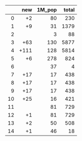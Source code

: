 |    |   new |   1M_pop |   total |
|---:|------:|---------:|--------:|
|  0 |    +2 |       80 |     230 |
|  1 |    +9 |       31 |    1379 |
|  2 |       |        3 |      88 |
|  3 |   +63 |      130 |    5877 |
|  4 |  +111 |      128 |    5814 |
|  5 |    +6 |      278 |     824 |
|  6 |       |       37 |       4 |
|  7 |   +17 |       17 |     438 |
|  8 |   +17 |       17 |     438 |
|  9 |   +17 |       17 |     438 |
| 10 |   +25 |       16 |     421 |
| 11 |       |       81 |     729 |
| 12 |    +1 |       81 |     729 |
| 13 |    +2 |       50 |     508 |
| 14 |    +1 |       46 |      18 |